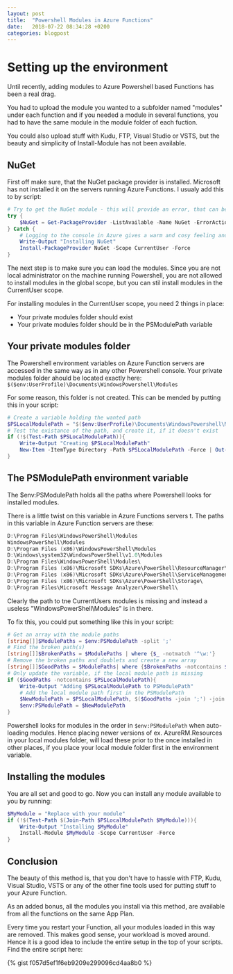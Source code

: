 ```yaml
---
layout: post
title:  "Powershell Modules in Azure Functions"
date:   2018-07-22 08:34:28 +0200
categories: blogpost
---
```

# Setting up the environment

Until recently, adding modules to Azure Powershell based Functions has been a real drag.

You had to upload the module you wanted to a subfolder named "modules" under each function and if you needed a module in several functions, you had to have the same module in the module folder of each fuction.

You could also upload stuff with Kudu, FTP, Visual Studio or VSTS, but the beauty and simplicity of Install-Module has not been available.

## NuGet

First off make sure, that the NuGet package provider is installed. Microsoft has not installed it on the servers running Azure Functions. I usualy add this to by script:

``` Powershell
# Try to get the NuGet module - this will provide an error, that can be used for the catch
try {
    $NuGet = Get-PackageProvider -ListAvailable -Name NuGet -ErrorAction Stop
} Catch {
    # Logging to the console in Azure gives a warm and cosy feeling and provides documentation for your scripts
    Write-Output "Installing NuGet"
    Install-PackageProvider NuGet -Scope CurrentUser -Force
}

```

The next step is to make sure you can load the modules. Since you are not local administrator on the machine running Powershell, you are not allowed to install modules in the global scope, but you can stil install modules in the CurrentUser scope.

For installing modules in the CurrentUser scope, you need 2 things in place:

* Your private modules folder should exist
* Your private modules folder should be in the PSModulePath variable

## Your private modules folder

The Powershell environment variables on Azure Function servers are accessed in the same way as in any other Powershell console. Your private modules folder ahould be located exactly here: ```$($env:UserProfile)\Documents\WindowsPowershell\Modules```

For some reason, this folder is not created. This can be mended by putting this in your script:

```Powershell
# Create a variable holding the wanted path
$PSLocalModulePath = "$($env:UserProfile)\Documents\WindowsPowershell\Modules"
# Test the existance of the path, and create it, if it doesn't exist
if (!$(Test-Path $PSLocalModulePath)){
    Write-Output "Creating $PSLocalModulePath"
    New-Item -ItemType Directory -Path $PSLocalModulePath -Force | Out-Null
}
```

## The PSModulePath environment variable

The $env:PSModulePath holds all the paths where Powershell looks for installed modules.

There is a little twist on this variable in Azure Functions servers t. The paths in this variable in Azure Function servers are these:

``` Powershell
D:\Program Files\WindowsPowerShell\Modules
WindowsPowerShell\Modules
D:\Program Files (x86)\WindowsPowerShell\Modules
D:\Windows\system32\WindowsPowerShell\v1.0\Modules
D:\Program Files\WindowsPowerShell\Modules\
D:\Program Files (x86)\Microsoft SDKs\Azure\PowerShell\ResourceManager\AzureResourceManager\
D:\Program Files (x86)\Microsoft SDKs\Azure\PowerShell\ServiceManagement\
D:\Program Files (x86)\Microsoft SDKs\Azure\PowerShell\Storage\
D:\Program Files\Microsoft Message Analyzer\PowerShell\
```

Clearly the path to tne CurrentUsers modules is missing and instead a useless "WindowsPowerShell\Modules" is in there.

To fix this, you could put something like this in your script:

``` Powershell
# Get an array with the module paths
[string[]]$ModulePaths = $env:PSModulePath -split ';'
# Find the broken path(s)
[string[]]$BrokenPaths = $ModulePaths | where {$_ -notmatch '^\w:'}
# Remove the broken paths and doublets and create a new array
[string[]]$GoodPaths = $ModulePaths| where {$BrokenPaths -notcontains $_} | Select-Object -Unique
# Only update the variable, if the local module path is missing
if ($GoodPaths -notcontains $PSLocalModulePath){
    Write-Output "Adding $PSLocalModulePath to PSModulePath"
    # Add the local module path first in the PSModulePath
    $NewModulePath = $PSLocalModulePath, $($GoodPaths -join ';') -join ';'
    $env:PSModulePath = $NewModulePath
}

```

Powershell looks for modules in the order in ```$env:PSModulePath``` when auto-loading modules. Hence placing newer versions of ex. AzureRM.Resources in your local modules folder, will load these prior to the once installed in other places, if you place your local module folder first in the environment variable.

## Installing the modules

You are all set and good to go. Now you can install any module available to you by running:

``` Powershell
$MyModule = "Replace with your module"
if (!$(Test-Path $(Join-Path $PSLocalModulePath $MyModule))){
    Write-Output "Installing $MyModule"
    Install-Module $MyModule -Scope CurrentUser -Force
}
```

## Conclusion

The beauty of this method is, that you don't have to hassle with FTP, Kudu, Visual Studio, VSTS or any of the other fine tools used for putting stuff to your Azure Function.

As an added bonus, all the modules you install via this method, are available from all the functions on the same App Plan.

Every time you restart your Function, all your modules loaded in this way are removed. This makes good sense, your workload is moved around. Hence it is a good idea to include the entire setup in the top of your scripts. Find the entire script here:

{% gist f057d5ef1f6eb9209e299096cd4aa8b0 %}